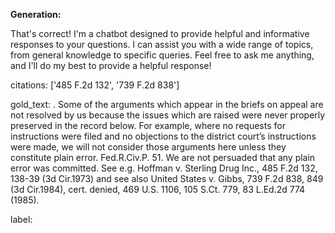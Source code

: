 **Generation:**

 That's correct! I'm a chatbot designed to provide helpful and informative responses to your questions. I can assist you with a wide range of topics, from general knowledge to specific queries. Feel free to ask me anything, and I'll do my best to provide a helpful response! 

citations: ['485 F.2d 132', '739 F.2d 838']

gold_text: . Some of the arguments which appear in the briefs on appeal are not resolved by us because the issues which are raised were never properly preserved in the record below. For example, where no requests for instructions were filed and no objections to the district court’s instructions were made, we will not consider those arguments here unless they constitute plain error. Fed.R.Civ.P. 51. We are not persuaded that any plain error was committed. See e.g. Hoffman v. Sterling Drug Inc., 485 F.2d 132, 138-39 (3d Cir.1973) and see also United States v. Gibbs, 739 F.2d 838, 849 (3d Cir.1984), cert. denied, 469 U.S. 1106, 105 S.Ct. 779, 83 L.Ed.2d 774 (1985).

label: 